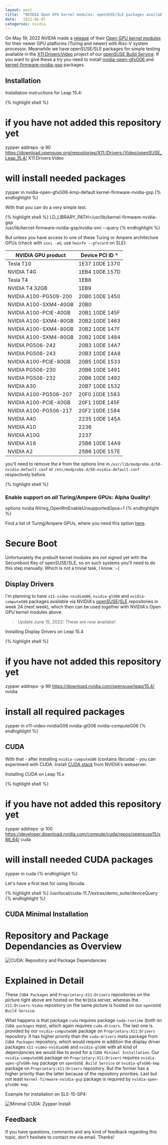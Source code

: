 ```yaml
---
layout: post
title:  "NVIDIA Open GPU kernel modules: openSUSE/SLE packages available"
date:   2022-06-07
categories: nvidia
---
```

On May 19, 2022 NVIDIA made a [release][nvidia-release] of their [Open GPU kernel modules][opengpu-github] for their newer GPU platforms (Turing and newer) with Risc-V system processor. Meanwhile we have openSUSE/SLE packages for simple testing available in the [X11:Drivers:Video][x11-drivers-video] project of our [openSUSE Build Service][obs]. If you want to give these a try you need to install [ nvidia-open-gfxG06 ][kmp] and [kernel-firmware-nvidia-gsp][firmware] packages.

## Installation

Installation instructions for Leap 15.4:

{% highlight shell %}
# if you have not added this repository yet
zypper addrepo -p 90 https://download.opensuse.org/repositories/X11:/Drivers:/Video/openSUSE_Leap_15.4/   X11:Drivers:Video
# will install needed packages
zypper in nvidia-open-gfxG06-kmp-default kernel-firmware-nvidia-gsp
{% endhighlight %}

With that you can do a very simple test.

{% highlight shell %}
LD_LIBRARY_PATH=/usr/lib/kernel-firmware-nvidia-gsp \
/usr/lib/kernel-firmware-nvidia-gsp/nvidia-smi --query
{% endhighlight %}

But unless you have access to one of these Turing or Ampere architecture GPUs (check with `inxi -aG`; use `hwinfo --gfxcard` on SLE):

| NVIDIA GPU product | Device PCI ID * |
|--------------------|-----------------|
| Tesla T10 | 1E37 10DE 1370 |
| NVIDIA T4G                           | 1EB4 10DE 157D |
| Tesla T4                             | 1EB8           |
| NVIDIA T4 32GB                       | 1EB9           |
| NVIDIA A100-PG509-200                | 20B0 10DE 1450 |
| NVIDIA A100-SXM4-40GB                | 20B0           |
| NVIDIA A100-PCIE-40GB                | 20B1 10DE 145F |
| NVIDIA A100-SXM4-80GB                | 20B2 10DE 1463 |
| NVIDIA A100-SXM4-80GB                | 20B2 10DE 147F |
| NVIDIA A100-SXM4-80GB                | 20B2 10DE 1484 |
| NVIDIA PG506-242                     | 20B3 10DE 14A7 |
| NVIDIA PG506-243                     | 20B3 10DE 14A8 |
| NVIDIA A100-PCIE-80GB                | 20B5 10DE 1533 |
| NVIDIA PG506-230                     | 20B6 10DE 1491 |
| NVIDIA PG506-232                     | 20B6 10DE 1492 |
| NVIDIA A30                           | 20B7 10DE 1532 |
| NVIDIA A100-PG506-207                | 20F0 10DE 1583 |
| NVIDIA A100-PCIE-40GB                | 20F1 10DE 145F |
| NVIDIA A100-PG506-217                | 20F2 10DE 1584 |
| NVIDIA A40                           | 2235 10DE 145A |
| NVIDIA A10                           | 2236           |
| NVIDIA A10G                          | 2237           |
| NVIDIA A16                           | 25B6 10DE 14A9 |
| NVIDIA A2                            | 25B6 10DE 157E |

you'll need to remove the `#` from the options line in `/usr/lib/modprobe.d/50-nvidia-default.conf` or `/etc/modprobe.d/50-nvidia-default.conf` respectively before.

{% highlight shell %}
### Enable support on *all* Turing/Ampere GPUs: Alpha Quality!
options nvidia NVreg_OpenRmEnableUnsupportedGpus=1
{% endhighlight %}

Find a list of Turing/Ampere GPUs, where you need this option [here][pci_ids-unsupported].

# Secure Boot

Unfortunately the prebuilt kernel modules are not signed yet with the Secureboot Key of openSUSE/SLE, so on such systems you'll need to do this step manually. Which is not a trivial task, I know. :-(

## Display Drivers

I'm planning to have `x11-video-nvidiaG06`, `nvidia-glG06` and `nvidia-computeG06` packages available via NVIDIA's [openSUSE][opensuse]/[SLE][sle] repositories in week 24 (next week), which then can be used together with NVIDIA's Open GPU kernel modules above.


> Update June 15, 2022: These are now availabe!

Installing Display Drivers on Leap 15.4

{% highlight shell %}
# if you have not added this repository yet
zypper addrepo -p 99 https://download.nvidia.com/opensuse/leap/15.4/  nvidia
# install all required packages
zypper in x11-video-nvidiaG06 nvidia-glG06 nvidia-computeG06
{% endhighlight %}

## CUDA

With that - after installing `nvidia-computeG06` (contains libcuda) - you can experiment with CUDA. Install [CUDA stack][cuda-stack] from NVIDIA's webserver.

Installing CUDA on Leap 15.x

{% highlight shell %}
# if you have not added this repository yet
zypper addrepo -p 100 https://developer.download.nvidia.com/compute/cuda/repos/opensuse15/x86_64/  cuda
# will install needed CUDA packages
zypper in cuda
{% endhighlight %}

Let's have a first test for using libcuda.

{% highlight shell %}
/usr/local/cuda-11.7/extras/demo_suite/deviceQuery
{% endhighlight %}

## CUDA Minimal Installation

# Repository and Package Dependancies as Overview

![CUDA: Repository and Package Dependancies](/assets/2022-06-07-cuda-repos.png)

# Explained in Detail

These `CUDA Packages` and `Proprietary:X11:Drivers` repositories on the picture right above are hosted on the `NVIDIA` server, whereas the `X11:Drivers:Video` repository on the same picture is hosted on our `openSUSE Build Service`.

What happens is that package `cuda` requires package `cuda-runtime` (both on `CUDA packages` repo), which again requires `cuda-drivers`. The last one is provided by our `nvidia-computeG06` package on `Proprietary:X11:Drivers` repository. It has higher priority than the `cuda-drivers` meta package from `CUDA Packages` repository, which would require in addition the display driver packages `x11-video-nvidiaG06` and `nvidia-glG06` with all kind of dependancies we would like to avoid for a `CUDA Minimal Installation`. Our `nvidia-computeG06` package on `Proprietary:X11:Drivers` requires `nvidia-open-gfxG06-kmp` package on `openSUSE Build Service` or `nvidia-gfxG06-kmp` package on `Proprietary:X11:Drivers` repository. But the former has a higher priority than the latter because of the repository priorities. Last but not least `kernel-firmware-nvidia-gsp` package is required by `nvidia-open-gfxG06-kmp`.

Example for installation on SLE-15-SP4:

![Minimal CUDA: Zypper Install](/assets/2022-06-07-cuda-zypper-install-output.png)

## Feedback

If you have questions, comments and any kind of feedback regarding this topic, don't hesitate to contact me via email. Thanks!

[nvidia-release]: https://developer.nvidia.com/blog/nvidia-releases-open-source-gpu-kernel-modules/
[opengpu-github]: https://github.com/NVIDIA/open-gpu-kernel-modules
[x11-drivers-video]: https://build.opensuse.org/project/monitor/X11:Drivers:Video
[obs]: https://build.opensuse.org/
[kmp]: https://build.opensuse.org/package/show/X11:Drivers:Video/nvidia-open-gfxG06
[firmware]: https://build.opensuse.org/package/show/X11:Drivers:Video/kernel-firmware-nvidia-gsp
[pci_ids-unsupported]: https://build.opensuse.org/package/view_file/X11:Drivers:Video/nvidia-open-gfxG06/pci_ids-unsupported
[opensuse]: https://download.nvidia.com/opensuse
[sle]: https://download.nvidia.com/suse
[cuda-stack]: https://developer.download.nvidia.com/compute/cuda/repos/
